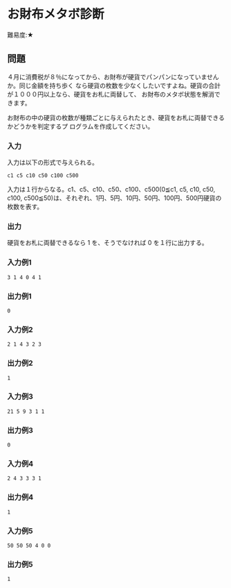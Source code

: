 # お財布メタボ診断

難易度:★

## 問題

４月に消費税が８％になってから、お財布が硬貨でパンパンになっていませんか。同じ金額を持ち歩く
なら硬貨の枚数を少なくしたいですよね。硬貨の合計が１０００円以上なら、硬貨をお札に両替して、
お財布のメタボ状態を解消できます。

お財布の中の硬貨の枚数が種類ごとに与えられたとき、硬貨をお札に両替できるかどうかを判定するプ
ログラムを作成してください。


### 入力

入力は以下の形式で与えられる。
```
c1 c5 c10 c50 c100 c500
```

入力は１行からなる。c1、c5、c10、c50、c100、c500(0≦c1, c5, c10, c50, c100, c500≦50)は、それぞれ、1円、5円、10円、50円、100円、500円硬貨の枚数を表す。
### 出力
硬貨をお札に両替できるなら 1 を、そうでなければ 0 を１行に出力する。 

### 入力例1
```
3 1 4 0 4 1 
```


### 出力例1
```
0
```

### 入力例2
```
2 1 4 3 2 3 
```


### 出力例2
```
1
```

### 入力例3
```
21 5 9 3 1 1 
```


### 出力例3
```
0
```

### 入力例4
```
2 4 3 3 3 1 
```


### 出力例4
```
1
```

### 入力例5
```
50 50 50 4 0 0 
```


### 出力例5
```
1
```